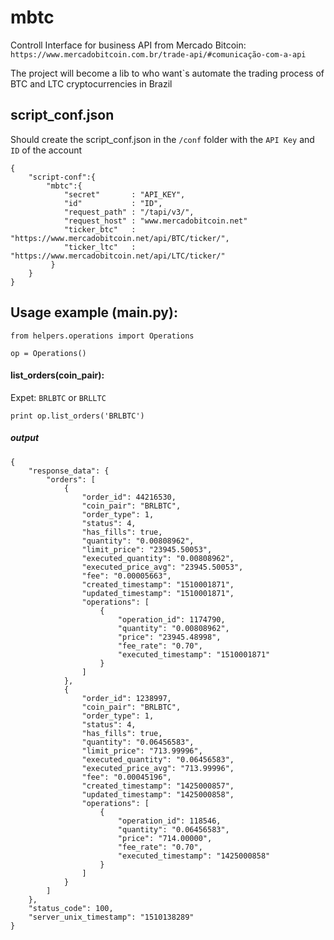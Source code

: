 # mbtc
Controll Interface for business API from Mercado Bitcoin:
<br/>```https://www.mercadobitcoin.com.br/trade-api/#comunicação-com-a-api```

The project will become a lib to who want`s automate the trading process of BTC and LTC cryptocurrencies in Brazil 

## script_conf.json

Should create the script_conf.json in the ```/conf``` folder with the ```API Key``` and ```ID``` of the account

```
{
    "script-conf":{
        "mbtc":{
            "secret"       : "API_KEY", 
            "id"           : "ID",
            "request_path" : "/tapi/v3/",
            "request_host" : "www.mercadobitcoin.net"
            "ticker_btc"   : "https://www.mercadobitcoin.net/api/BTC/ticker/",
            "ticker_ltc"   : "https://www.mercadobitcoin.net/api/LTC/ticker/"
         }
    }
}
```

## Usage example (main.py):

```
from helpers.operations import Operations

op = Operations()
```
#### list_orders(coin_pair):
Expet: ```BRLBTC``` or ```BRLLTC```

```
print op.list_orders('BRLBTC')
```
##### output

```
{
    "response_data": {
        "orders": [
            {
                "order_id": 44216530, 
                "coin_pair": "BRLBTC", 
                "order_type": 1, 
                "status": 4, 
                "has_fills": true, 
                "quantity": "0.00808962", 
                "limit_price": "23945.50053", 
                "executed_quantity": "0.00808962", 
                "executed_price_avg": "23945.50053", 
                "fee": "0.00005663", 
                "created_timestamp": "1510001871", 
                "updated_timestamp": "1510001871", 
                "operations": [
                    {
                        "operation_id": 1174790, 
                        "quantity": "0.00808962", 
                        "price": "23945.48998", 
                        "fee_rate": "0.70", 
                        "executed_timestamp": "1510001871"
                    }
                ]
            },
            {
                "order_id": 1238997, 
                "coin_pair": "BRLBTC", 
                "order_type": 1, 
                "status": 4, 
                "has_fills": true, 
                "quantity": "0.06456583", 
                "limit_price": "713.99996", 
                "executed_quantity": "0.06456583", 
                "executed_price_avg": "713.99996", 
                "fee": "0.00045196", 
                "created_timestamp": "1425000857", 
                "updated_timestamp": "1425000858", 
                "operations": [
                    {
                        "operation_id": 118546, 
                        "quantity": "0.06456583", 
                        "price": "714.00000", 
                        "fee_rate": "0.70", 
                        "executed_timestamp": "1425000858"
                    }
                ]
            }
        ]
    }, 
    "status_code": 100, 
    "server_unix_timestamp": "1510138289"
}
```
